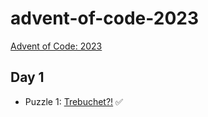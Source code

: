 # advent-of-code-2023
[Advent of Code: 2023](https://adventofcode.com/2023)


## Day 1

* Puzzle 1: [Trebuchet?!](day_1/puzzle_1/trebuchet.md) ✅

